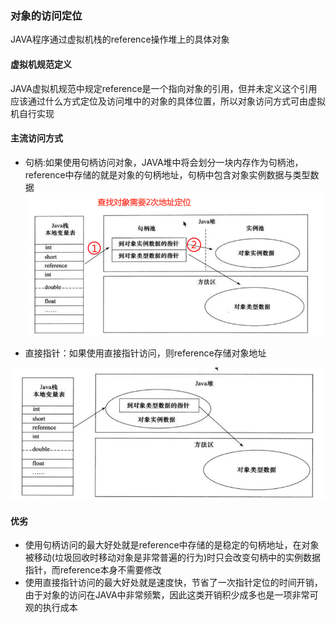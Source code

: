 ### 对象的访问定位

JAVA程序通过虚拟机栈的reference操作堆上的具体对象

#### 虚拟机规范定义

JAVA虚拟机规范中规定reference是一个指向对象的引用，但并未定义这个引用应该通过什么方式定位及访问堆中的对象的具体位置，所以对象访问方式可由虚拟机自行实现

#### 主流访问方式

* 句柄:如果使用句柄访问对象，JAVA堆中将会划分一块内存作为句柄池，reference中存储的就是对象的句柄地址，句柄中包含对象实例数据与类型数据  
  ![](/assets/201707282326.png)

* 直接指针：如果使用直接指针访问，则reference存储对象地址

![](/assets/201707282328.png)

#### 优劣

* 使用句柄访问的最大好处就是reference中存储的是稳定的句柄地址，在对象被移动\(垃圾回收时移动对象是非常普遍的行为\)时只会改变句柄中的实例数据指针，而reference本身不需要修改
* 使用直接指针访问的最大好处就是速度快，节省了一次指针定位的时间开销，由于对象的访问在JAVA中非常频繁，因此这类开销积少成多也是一项非常可观的执行成本



